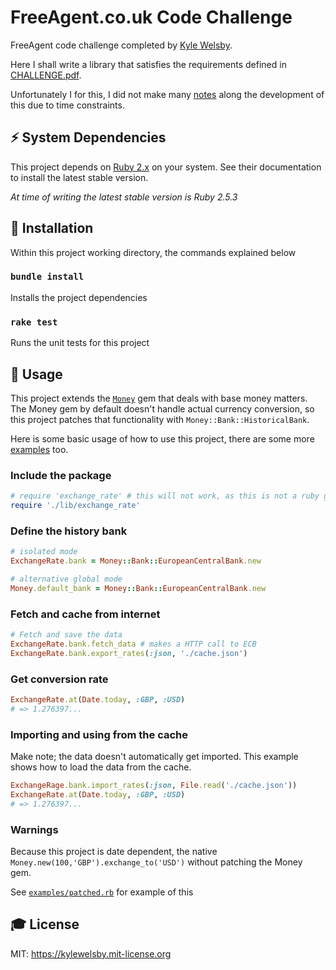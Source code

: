 # FreeAgent.co.uk Code Challenge

FreeAgent code challenge completed by [Kyle Welsby](https://mekyle.com).

Here I shall write a library that satisfies the requirements defined in [CHALLENGE.pdf](./CHALLENGE.pdf).

Unfortunately I for this, I did not make many [notes](./NOTES.md) along the development of this due to time constraints.

## ⚡️ System Dependencies

This project depends on [Ruby 2.x](https://www.ruby-lang.org/en/downloads/) on your system.
See their documentation to install the latest stable version.

_At time of writing the latest stable version is Ruby 2.5.3_

## 🎲 Installation

Within this project working directory, the commands explained below

### `bundle install`

Installs the project dependencies

### `rake test`

Runs the unit tests for this project

## 🎯 Usage

This project extends the [`Money`](https://github.com/RubyMoney/money) gem that deals with base money matters.
The Money gem by default doesn't handle actual currency conversion, so this project patches that functionality with `Money::Bank::HistoricalBank`.

Here is some basic usage of how to use this project, there are some more [examples](./examples) too.

### Include the package

```ruby
# require 'exchange_rate' # this will not work, as this is not a ruby gem.
require './lib/exchange_rate'
```

### Define the history bank
```ruby
# isolated mode
ExchangeRate.bank = Money::Bank::EuropeanCentralBank.new

# alternative global mode
Money.default_bank = Money::Bank::EuropeanCentralBank.new
```

### Fetch and cache from internet
```ruby
# Fetch and save the data
ExchangeRate.bank.fetch_data # makes a HTTP call to ECB
ExchangeRate.bank.export_rates(:json, './cache.json')
```

### Get conversion rate
```ruby
ExchangeRate.at(Date.today, :GBP, :USD)
# => 1.276397...
```

### Importing and using from the cache
Make note; the data doesn't automatically get imported.  This example shows how to load the data from the cache.

```ruby
ExchangeRage.bank.import_rates(:json, File.read('./cache.json'))
ExchangeRate.at(Date.today, :GBP, :USD)
# => 1.276397...
```

### Warnings
Because this project is date dependent, the native `Money.new(100,'GBP').exchange_to('USD')` without patching the Money gem.

See [`examples/patched.rb`](./examples/patched.rb) for example of this

## 🎓 License
MIT: https://kylewelsby.mit-license.org
